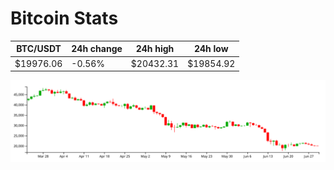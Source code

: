 # Bitcoin Stats

BTC/USDT|24h change|24h high|24h low|
|---|---|---|---|
|$19976.06|-0.56%|$20432.31|$19854.92|

<img src="./chart.svg">
